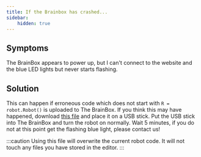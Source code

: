```yaml
---
title: If the Brainbox has crashed...
sidebar:
    hidden: true
---
```

## Symptoms
The BrainBox appears to power up, but I can't connect to the website and the blue LED lights but never starts flashing.

## Solution
This can happen if erroneous code which does not start with `R = robot.Robot()` is uploaded to The BrainBox. If you think this may have happened, download [this file](/main.py) and place it on a USB stick. Put the USB stick into The BrainBox and turn the robot on normally. Wait 5 minutes, if you do not at this point get the flashing blue light, please contact us!

:::caution
Using this file will overwrite the current robot code. It will not touch any files you have stored in the editor.
:::